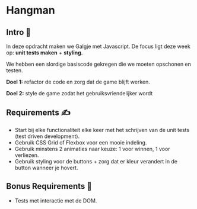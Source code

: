 # Hangman

## **Intro 💬**

In deze opdracht maken we Galgje met Javascript. 
De focus ligt deze week op: **unit tests maken** + **styling.** 

We hebben een slordige basiscode gekregen die we moeten opschonen en testen.

**Doel 1:** refactor de code en zorg dat de game blijft werken. 

**Doel 2:** style de game zodat het gebruiksvriendelijker wordt 


## **Requirements  ✍️**

- Start bij elke functionaliteit elke keer met het schrijven van de unit tests (test driven development). 
- Gebruik CSS Grid of Flexbox voor een mooie indeling.
- Gebruik minstens 2 animaties naar keuze: 1 voor winnen, 1 voor verliezen.
- Gebruik styling voor de buttons + zorg dat er kleur verandert in de button wanneer je hovert.

## **Bonus Requirements  🚀**

- Tests met interactie met de DOM.
